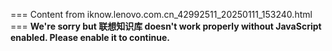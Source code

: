=== Content from iknow.lenovo.com.cn_42992511_20250111_153240.html ===
**We're sorry but 联想知识库 doesn't work properly without JavaScript enabled. Please enable it to continue.**
